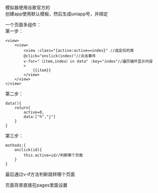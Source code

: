 模拟器使用谷歌官方的  
创建app使用默认模板，然后生成uniapp号，并绑定     

一个页面多组件：  
第一步：  
```
<view>
    <view>
        <view :class="{active:active==index}" //选定后的类
        @click="onclick(index)"//点击事件
        v-for="（item,index）in data" :key="index"//遍历循环显示内容
        >
            {{item}}
        </view>
    </view>
</view>
```
第二步：  
```
data(){
    return{
        active=0,
        data:["h","j"]
    }
}
```
第三步：  
```
mothods:{
    onclick(id){
        this.active=id//判断哪个页面
    }
}
```
最后通过v-if方法判断跳转哪个页面

页面背景直接在pages里面设置
